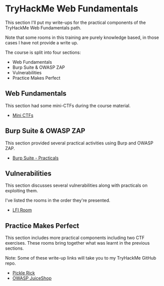 # TryHackMe Web Fundamentals

This section I'll put my write-ups for the practical components of the TryHackMe Web Fundamentals path.

Note that some rooms in this training are purely knowledge based, in those cases I have not provide a write up.

The course is split into four sections:
- Web Fundamentals
- Burp Suite & OWASP ZAP
- Vulnerabilities
- Practice Makes Perfect

## Web Fundamentals

This section had some mini-CTFs during the course material.

- [Mini CTFs](MiniCTFs.md)

## Burp Suite & OWASP ZAP

This section provided several practical activities using Burp and OWASP ZAP.

- [Burp Suite - Practicals](Burp%20Suite%20Practicals.md)

## Vulnerabilities

This section discusses several vulnerabilities along with practicals on exploiting them.

I've listed the rooms in the order they're presented.

- [LFI Room](LFI%20Room.md)

## Practice Makes Perfect
This section includes more practical components including two CTF exercises. These rooms bring together what was learnt in the previous sections.

Note: Some of these write-up links will take you to my TryHackMe GitHub repo.

- [Pickle Rick](https://github.com/robbie888/TryHackMe/blob/main/Pickle%20Rick%20Room.md)
- [OWASP JuiceShop](https://github.com/robbie888/OWASP_Top10/tree/master/JuiceShop) 

